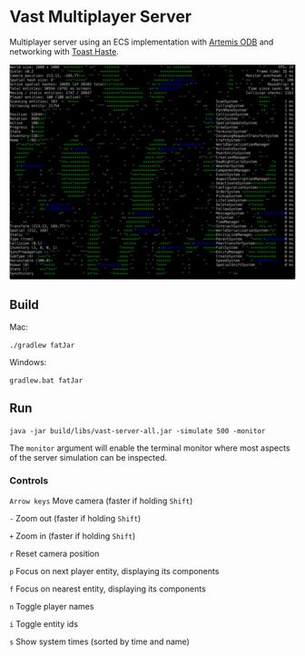 # Vast Multiplayer Server

Multiplayer server using an ECS implementation with [Artemis ODB](https://github.com/junkdog/artemis-odb) and networking with [Toast Haste](https://github.com/nhn/toast-haste.framework).

![Monitor](doc/monitor.png)

## Build

Mac:

`./gradlew fatJar`

Windows:

`gradlew.bat fatJar`

## Run

`java -jar build/libs/vast-server-all.jar -simulate 500 -monitor`

The `monitor` argument will enable the terminal monitor where most aspects of the server simulation can be inspected.

### Controls

`Arrow keys` Move camera  (faster if holding `Shift`)

`-` Zoom out (faster if holding `Shift`)

`+` Zoom in (faster if holding `Shift`)

`r` Reset camera position

`p` Focus on next player entity, displaying its components

`f` Focus on nearest entity, displaying its components

`n` Toggle player names

`i` Toggle entity ids

`s` Show system times (sorted by time and name)
